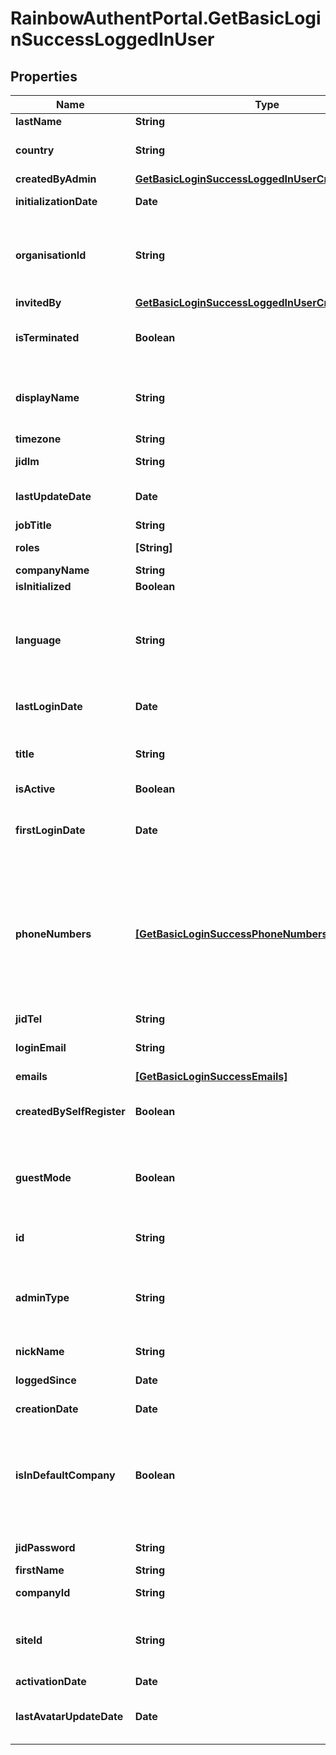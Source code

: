 # RainbowAuthentPortal.GetBasicLoginSuccessLoggedInUser

## Properties

Name | Type | Description | Notes
------------ | ------------- | ------------- | -------------
**lastName** | **String** | User last name | 
**country** | **String** | User country (ISO 3166-1 alpha3 format) | 
**createdByAdmin** | [**GetBasicLoginSuccessLoggedInUserCreatedByAdmin**](GetBasicLoginSuccessLoggedInUserCreatedByAdmin.md) |  | 
**initializationDate** | **Date** | User initialization date | 
**organisationId** | **String** | In addition to User companyId, optional identifier to indicate the user belongs also to an organization | 
**invitedBy** | [**GetBasicLoginSuccessLoggedInUserCreatedByAdmin**](GetBasicLoginSuccessLoggedInUserCreatedByAdmin.md) |  | 
**isTerminated** | **Boolean** | Indicates if the Rainbow account of this user has been deleted | 
**displayName** | **String** | User display name (firstName + lastName concatenated on server side) | 
**timezone** | **String** | User timezone name | 
**jidIm** | **String** | User Jabber IM identifier | 
**lastUpdateDate** | **Date** | Date of last user update (whatever the field updated) | 
**jobTitle** | **String** | User job title | 
**roles** | **[String]** | List of user roles (Array of String) | 
**companyName** | **String** | User company name | 
**isInitialized** | **Boolean** | Is user initialized | 
**language** | **String** | User language (ISO 639-1 code format, with possibility of regional variation. Ex: both &#39;en&#39; and &#39;en-US&#39; are supported) | 
**lastLoginDate** | **Date** | Date of last user login (defined even if user is logged out) | 
**title** | **String** | User title (honorifics title, like Mr, Mrs, Sir, Lord, Lady, Dr, Prof,...) | 
**isActive** | **Boolean** | Is user active | 
**firstLoginDate** | **Date** | Date of first user login (only set the first time user logs in, null if user never logged in) | 
**phoneNumbers** | [**[GetBasicLoginSuccessPhoneNumbers]**](GetBasicLoginSuccessPhoneNumbers.md) | Array of user phone numbers objects.    Phone number objects can:   * be created by user (information filled by user), * come from association with a system (pbx) device (association is done by admin).   | 
**jidTel** | **String** | User Jabber TEL identifier | 
**loginEmail** | **String** | User email address (used for login) | 
**emails** | [**[GetBasicLoginSuccessEmails]**](GetBasicLoginSuccessEmails.md) | Array of user emails addresses objects | 
**createdBySelfRegister** | **Boolean** | true if user has been created using self register | 
**guestMode** | **Boolean** | Indicated a user embedded in a chat or conference room, as guest, with limited rights until he finalizes his registration. | 
**id** | **String** | User unique identifier | 
**adminType** | **String** | In case of user&#39;s is &#39;admin&#39;, define the subtype (organisation_admin, company_admin, site_admin (default undefined) | 
**nickName** | **String** | User nickName | 
**loggedSince** | **Date** | Date of last user login (null if user is logged out) | 
**creationDate** | **Date** | User creation date | 
**isInDefaultCompany** | **Boolean** | Is user in default company    Only returned if retrieved user data corresponds to logged in user or if logged in user is admin of the retreived user | 
**jidPassword** | **String** | User Jabber TEL identifier | 
**firstName** | **String** | User first name | 
**companyId** | **String** | User company unique identifier | 
**siteId** | **String** | In addition to User companyId, optional identifier to indicate the user belongs also to a site | 
**activationDate** | **Date** | User activation date | 
**lastAvatarUpdateDate** | **Date** | Date of last user avatar create/update, null if no avatar | 


